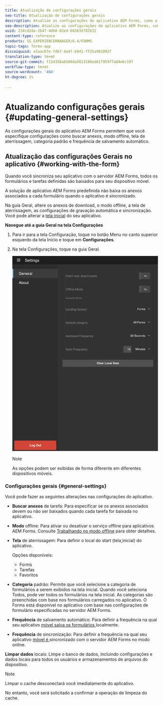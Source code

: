 ```yaml
---
title: Atualização de configurações gerais
seo-title: Atualização de configurações gerais
description: Atualize as configurações do aplicativo AEM Forms, como a tela inicial, e busque as opções de pontos de partida e anexos
seo-description: Atualize as configurações do aplicativo AEM Forms, como a tela inicial, e busque as opções de pontos de partida e anexos
uuid: 234cd2da-2b47-4d60-82ed-68363d782632
content-type: reference
products: SG_EXPERIENCEMANAGER/6.4/FORMS
topic-tags: forms-app
discoiquuid: a3aac07e-7d67-4a4f-b941-ff25a981092f
translation-type: tm+mt
source-git-commit: f13d358a6508da5813186ed61f959f7a84e6c19f
workflow-type: tm+mt
source-wordcount: '404'
ht-degree: 1%

---
```



# Atualizando configurações gerais {#updating-general-settings}

As configurações gerais do aplicativo AEM Forms permitem que você especifique configurações como buscar anexos, modo offline, tela de aterrissagem, categoria padrão e frequência de salvamento automático.

## Atualização das configurações Gerais no aplicativo {#working-with-the-form}

Quando você sincroniza seu aplicativo com o servidor AEM Forms, todos os formulários e tarefas definidas são baixados para seu dispositivo móvel.

A solução de aplicativo AEM Forms predefinida não baixa os anexos associados a cada formulário quando o aplicativo é sincronizado.

Na guia Geral, altere os anexos de download, o modo offline, a tela de aterrissagem, as configurações de gravação automática e sincronização. Você pode alterar a [tela inicial](/help/forms/using/home-screen.md) do seu aplicativo.

**Navegue até a guia Geral na tela Configurações**

1. Para ir para a tela Configuração, toque no botão Menu no canto superior esquerdo da tela Início e toque em **Configurações**.
1. Na tela Configurações, toque na guia Geral.

   ![Configurações gerais no aplicativo AEM Forms](assets/gen-settings-2.png)

   >[!NOTE]
   >
   >As opções podem ser exibidas de forma diferente em diferentes dispositivos móveis.

### Configurações gerais {#general-settings}

Você pode fazer as seguintes alterações nas configurações do aplicativo.

* **Buscar anexos** de tarefa: Para especificar se os anexos associados devem ou não ser baixados quando cada tarefa for baixada no aplicativo.

* **Modo** offline: Para ativar ou desativar o serviço offline para aplicativos AEM Forms. Consulte [Trabalhando no modo offline](/help/forms/using/work-offline-mode.md) para obter detalhes.

* **Tela** de aterrissagem: Para definir o local do start (tela[ ](/help/forms/using/home-screen.md)inicial) do aplicativo.

   Opções disponíveis:

   * Forms
   * Tarefas
   * Favoritos

* **Categoria** padrão: Permite que você selecione a categoria de formulários a serem exibidos na tela inicial. Quando você seleciona Todos, pode ver todos os formulários na tela inicial. As categorias são preenchidas com base nos formulários carregados no aplicativo. O Forms está disponível no aplicativo com base nas configurações de formulário especificadas no servidor AEM Forms.

* **Frequência** de salvamento automático: Para definir a frequência na qual seu aplicativo  [móvel salva os formulários ](/help/forms/using/autosave-data-app.md) localmente.

* **Frequência** de sincronização: Para definir a frequência na qual seu aplicativo  [móvel é ](/help/forms/using/sync-app.md) sincronizado com o servidor AEM Forms no modo online.

**Limpar dados** locais: Limpe o banco de dados, incluindo configurações e dados locais para todos os usuários e armazenamentos de arquivos do dispositivo.

>[!NOTE]
>
>Limpar o cache desconectará você imediatamente do aplicativo.
>
>No entanto, você será solicitado a confirmar a operação de limpeza do cache.
